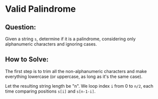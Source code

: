 # Valid Palindrome

## Question:

Given a string `s`, determine if it is a palindrome, considering only
alphanumeric characters and ignoring cases.

## How to Solve:

The first step is to trim all the non-alphanumeric characters and make
everything lowercase (or uppercase, as long as it's the same case).

Let the resulting string length be "n". We loop index `i` from 0 to
`n/2`, each time comparing positions `s[i]` and `s[n-1-i]`.
